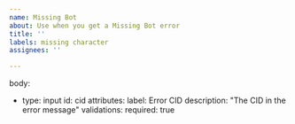 ```yaml
---
name: Missing Bot
about: Use when you get a Missing Bot error
title: ''
labels: missing character
assignees: ''

---
```


body: 
- type: input
id: cid
attributes:
  label: Error CID
  description: "The CID in the error message"
validations:
  required: true
